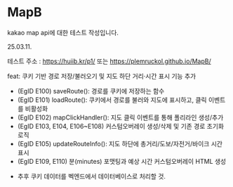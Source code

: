 # MapB
kakao map api에 대한 테스트 작성입니다.

25.03.11.

테스트 주소 : https://huiib.kr/p1/  또는  https://plemruckol.github.io/MapB/

feat: 쿠키 기반 경로 저장/불러오기 및 지도 하단 거리·시간 표시 기능 추가

- (EgID E100) saveRoute(): 경로를 쿠키에 저장하는 함수
- (EgID E101) loadRoute(): 쿠키에서 경로를 불러와 지도에 표시하고, 클릭 이벤트를 비활성화
- (EgID E102) mapClickHandler(): 지도 클릭 이벤트를 통해 폴리라인 생성/추가
- (EgID E103, E104, E106~E108) 커스텀오버레이 생성/삭제 및 기존 경로 초기화 로직
- (EgID E105) updateRouteInfo(): 지도 하단에 총거리/도보/자전거/바이크 시간 표시
- (EgID E109, E110) 분(minutes) 포맷팅과 예상 시간 커스텀오버레이 HTML 생성

* 추후 쿠키 데이터를 벡엔드에서 데이터베이스로 처리할 것.
